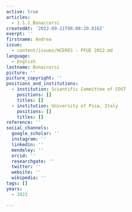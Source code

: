 ```yaml
---
active: true
articles:
  - 2.1.1_Bonaccorsi
createdAt: '2022-09-21T08:08:29.816Z'
exerpt: ''
firstname: Andrea
issue:
  - content/issues/HCERES - PFUE 2022.md
language:
  - English
lastname: Bonaccorsi
picture: ''
picture_copyright: ''
positions_and_institutions:
  - institution: Scientific Committee of COST
    positions: []
    titles: []
  - institution: University of Pisa, Italy
    positions: []
    titles: []
reference: ''
social_channels:
  google_scholar: ''
  instagram: ''
  linkedin: ''
  mendeley: ''
  orcid: ''
  researchgate: ''
  twitter: ''
  website: ''
  wikipedia: ''
tags: []
years:
  - 2022

---
```

